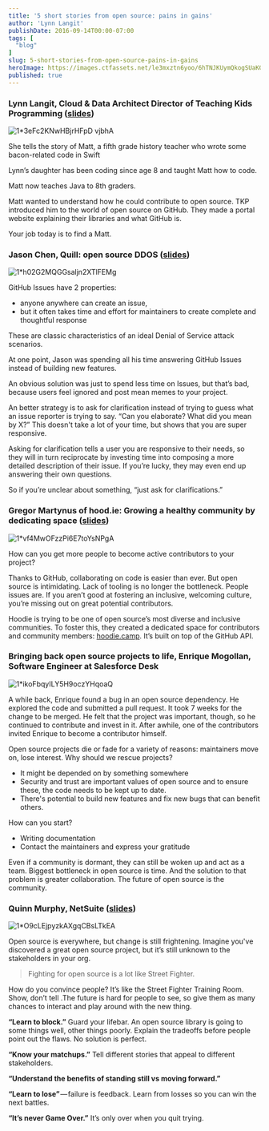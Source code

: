 ```yaml
---
title: '5 short stories from open source: pains in gains'
author: 'Lynn Langit'
publishDate: 2016-09-14T00:00-07:00
tags: [
  "blog"
]
slug: 5-short-stories-from-open-source-pains-in-gains
heroImage: https://images.ctfassets.net/le3mxztn6yoo/6hTNJKUymQkogSUaKGaCu2/436c99c4b8afb55c302fbf8079e6d562/1_3eFc2KNwHBjrHFpD_vjbhA.jpeg
published: true
---
```




### Lynn Langit, Cloud & Data Architect Director of Teaching Kids Programming ([slides](http://slides.com/lynnlangit/meet-matt))

![1*3eFc2KNwHBjrHFpD vjbhA](//images.contentful.com/le3mxztn6yoo/6hTNJKUymQkogSUaKGaCu2/436c99c4b8afb55c302fbf8079e6d562/1_3eFc2KNwHBjrHFpD_vjbhA.jpeg)

She tells the story of Matt, a fifth grade history teacher who wrote some bacon-related code in Swift

Lynn’s daughter has been coding since age 8 and taught Matt how to code.

Matt now teaches Java to 8th graders.

Matt wanted to understand how he could contribute to open source. TKP introduced him to the world of open source on GitHub. They made a portal website explaining their libraries and what GitHub is.

Your job today is to find a Matt.

### Jason Chen, Quill: open source DDOS ([slides](https://github.com/sourcegraph/github-universe-2016-slides/blob/master/OvercomingMaintainerDDoS_Jason_Chen.pdf))

![1*h02G2MQGGsaljn2XTlFEMg](//images.contentful.com/le3mxztn6yoo/5ezO6fh3EA8SqU0KoMoWAa/18ccea0ee192a5208a8fb60b6cfa7a4b/1_h02G2MQGGsaljn2XTlFEMg.jpeg)

GitHub Issues have 2 properties:

*   anyone anywhere can create an issue,
*   but it often takes time and effort for maintainers to create complete and thoughtful response

These are classic characteristics of an ideal Denial of Service attack scenarios.

At one point, Jason was spending all his time answering GitHub Issues instead of building new features.

An obvious solution was just to spend less time on Issues, but that’s bad, because users feel ignored and post mean memes to your project.

An better strategy is to ask for clarification instead of trying to guess what an issue reporter is trying to say. “Can you elaborate? What did you mean by X?” This doesn't take a lot of your time, but shows that you are super responsive.

Asking for clarification tells a user you are responsive to their needs, so they will in turn reciprocate by investing time into composing a more detailed description of their issue. If you’re lucky, they may even end up answering their own questions.

So if you’re unclear about something, “just ask for clarifications.”

### Gregor Martynus of hood.ie: Growing a healthy community by dedicating space ([slides](https://github.com/sourcegraph/github-universe-2016-slides/blob/master/Dedicating%20Space%20-%20Gregor%20Martynus.pdf))

![1*vf4MwOFzzPi6E7toYsNPgA](//images.contentful.com/le3mxztn6yoo/4oVRvkLXKosysmQM0QI08O/28a783848fceea93c4ca143dda2c184c/1_vf4MwOFzzPi6E7toYsNPgA.jpeg)

How can you get more people to become active contributors to your project?

Thanks to GitHub, collaborating on code is easier than ever. But open source is intimidating. Lack of tooling is no longer the bottleneck. People issues are. If you aren’t good at fostering an inclusive, welcoming culture, you’re missing out on great potential contributors.

Hoodie is trying to be one of open source’s most diverse and inclusive communities. To foster this, they created a dedicated space for contributors and community members: [hoodie.camp](http://hoodie.camp). It’s built on top of the GitHub API.

### Bringing back open source projects to life, Enrique Mogollan, Software Engineer at Salesforce Desk

![1*ikoFbqyILY5H9oczYHqoaQ](//images.contentful.com/le3mxztn6yoo/44Xf6DWI3KGgo4mgksy8uk/d1d8064469e910184456edd4ad36342a/1_ikoFbqyILY5H9oczYHqoaQ.jpeg)

A while back, Enrique found a bug in an open source dependency. He explored the code and submitted a pull request. It took 7 weeks for the change to be merged. He felt that the project was important, though, so he continued to contribute and invest in it. After awhile, one of the contributors invited Enrique to become a contributor himself.

Open source projects die or fade for a variety of reasons: maintainers move on, lose interest. Why should we rescue projects?

*   It might be depended on by something somewhere
*   Security and trust are important values of open source and to ensure these, the code needs to be kept up to date.
*   There's potential to build new features and fix new bugs that can benefit others.

How can you start?

*   Writing documentation
*   Contact the maintainers and express your gratitude

Even if a community is dormant, they can still be woken up and act as a team. Biggest bottleneck in open source is time. And the solution to that problem is greater collaboration. The future of open source is the community.

### Quinn Murphy, NetSuite ([slides](https://www.haikudeck.com/fighting-for-the-future-lessons-from-the-training-room-uncategorized-presentation-9acbc86690))

![1*O9cLEjpyzkAXgqCBsLTkEA](//images.contentful.com/le3mxztn6yoo/6hf0VLR2gMcO2ySoCKk8WC/77e6591edde86e487d8c331e2a22bd1e/1_O9cLEjpyzkAXgqCBsLTkEA.jpeg)

Open source is everywhere, but change is still frightening. Imagine you've discovered a great open source project, but it’s still unknown to the stakeholders in your org.

> Fighting for open source is a lot like Street Fighter.

How do you convince people? It’s like the Street Fighter Training Room. Show, don’t tell .The future is hard for people to see, so give them as many chances to interact and play around with the new thing.

**“Learn to block.”** Guard your lifebar. An open source library is going to some things well, other things poorly. Explain the tradeoffs before people point out the flaws. No solution is perfect.

**“Know your matchups.”** Tell different stories that appeal to different stakeholders.

**“Understand the benefits of standing still vs moving forward.”**

**“Learn to lose”** — failure is feedback. Learn from losses so you can win the next battles.

**“It’s never Game Over.”** It’s only over when you quit trying.
